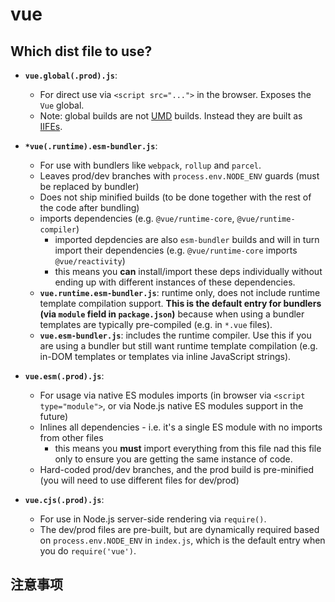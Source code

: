 # vue

## Which dist file to use?

- **`vue.global(.prod).js`**:
  - For direct use via `<script src="...">` in the browser. Exposes the `Vue` global.
  - Note: global builds are not [UMD](https://github.com/umdjs/umd) builds. Instead they are built as [IIFEs](https://developer.mozilla.org/en-US/docs/Glossary/IIFE).

- **`*vue(.runtime).esm-bundler.js`**:
  - For use with bundlers like `webpack`, `rollup` and `parcel`.
  - Leaves prod/dev branches with `process.env.NODE_ENV` guards (must be replaced by bundler)
  - Does not ship minified builds (to be done together with the rest of the code after bundling)
  - imports dependencies (e.g. `@vue/runtime-core`, `@vue/runtime-compiler`)
    - imported depdencies are also `esm-bundler` builds and will in turn import their dependencies (e.g. `@vue/runtime-core` imports `@vue/reactivity`)
    - this means you **can** install/import these deps individually without ending up with different instances of these dependencies.
  - **`vue.runtime.esm-bundler.js`**: runtime only, does not include runtime template compilation support. **This is the default entry for bundlers (via `module` field in `package.json`)** because when using a bundler templates are typically pre-compiled (e.g. in `*.vue` files).
  - **`vue.esm-bundler.js`**: includes the runtime compiler. Use this if you are using a bundler but still want runtime template compilation (e.g. in-DOM templates or templates via inline JavaScript strings).

- **`vue.esm(.prod).js`**:
  - For usage via native ES modules imports (in browser via `<script type="module">`, or via Node.js native ES modules support in the future)
  - Inlines all dependencies - i.e. it's a single ES module with no imports from other files
    - this means you **must** import everything from this file nad this file only to ensure you are getting the same instance of code.
  - Hard-coded prod/dev branches, and the prod build is pre-minified (you will need to use different files for dev/prod)

- **`vue.cjs(.prod).js`**:
  - For use in Node.js server-side rendering via `require()`.
  - The dev/prod files are pre-built, but are dynamically required based on `process.env.NODE_ENV` in `index.js`, which is the default entry when you do `require('vue')`.

## 注意事项